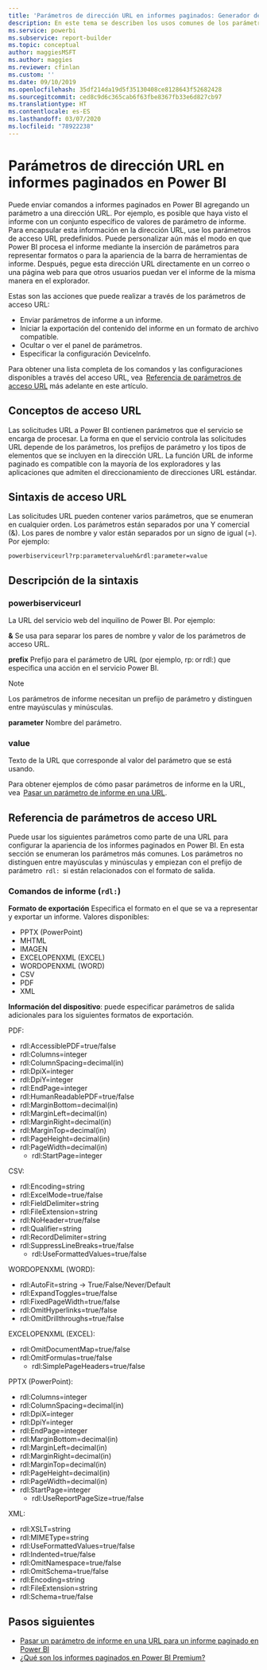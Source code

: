 ```yaml
---
title: 'Parámetros de dirección URL en informes paginados: Generador de informes de Power BI'
description: En este tema se describen los usos comunes de los parámetros de informe de Power BI Report Builder, las propiedades que puede establecer y mucho más.
ms.service: powerbi
ms.subservice: report-builder
ms.topic: conceptual
author: maggiesMSFT
ms.author: maggies
ms.reviewer: cfinlan
ms.custom: ''
ms.date: 09/10/2019
ms.openlocfilehash: 35df214da19d5f35130408ce8128643f52682428
ms.sourcegitcommit: ced8c9d6c365cab6f63fbe8367fb33e6d827cb97
ms.translationtype: HT
ms.contentlocale: es-ES
ms.lasthandoff: 03/07/2020
ms.locfileid: "78922238"
---
```

# <a name="url-parameters-in-paginated-reports-in-power-bi"></a>Parámetros de dirección URL en informes paginados en Power BI

Puede enviar comandos a informes paginados en Power BI agregando un parámetro a una dirección URL. Por ejemplo, es posible que haya visto el informe con un conjunto específico de valores de parámetro de informe. Para encapsular esta información en la dirección URL, use los parámetros de acceso URL predefinidos. Puede personalizar aún más el modo en que Power BI procesa el informe mediante la inserción de parámetros para representar formatos o para la apariencia de la barra de herramientas de informe. Después, pegue esta dirección URL directamente en un correo o una página web para que otros usuarios puedan ver el informe de la misma manera en el explorador. 

Estas son las acciones que puede realizar a través de los parámetros de acceso URL: 

- Enviar parámetros de informe a un informe. 
- Iniciar la exportación del contenido del informe en un formato de archivo compatible. 
- Ocultar o ver el panel de parámetros. 
- Especificar la configuración DeviceInfo. 

Para obtener una lista completa de los comandos y las configuraciones disponibles a través del acceso URL, vea  [Referencia de parámetros de acceso URL](#url-access-parameter-reference) más adelante en este artículo. 

## <a name="url-access-concepts"></a>Conceptos de acceso URL 

Las solicitudes URL a Power BI contienen parámetros que el servicio se encarga de procesar. La forma en que el servicio controla las solicitudes URL depende de los parámetros, los prefijos de parámetro y los tipos de elementos que se incluyen en la dirección URL. La función URL de informe paginado es compatible con la mayoría de los exploradores y las aplicaciones que admiten el direccionamiento de direcciones URL estándar. 

## <a name="url-access-syntax"></a>Sintaxis de acceso URL 

Las solicitudes URL pueden contener varios parámetros, que se enumeran en cualquier orden. Los parámetros están separados por una Y comercial (&). Los pares de nombre y valor están separados por un signo de igual (=). Por ejemplo:

```
powerbiserviceurl?rp:parametervalueh&rdl:parameter=value  
```

## <a name="syntax-description"></a>Descripción de la sintaxis 

### <a name="powerbiserviceurl"></a>powerbiserviceurl 

La URL del servicio web del inquilino de Power BI. Por ejemplo: 

**&** Se usa para separar los pares de nombre y valor de los parámetros de acceso URL.

**prefix** Prefijo para el parámetro de URL (por ejemplo, rp: or rdl:) que especifica una acción en el servicio Power BI. 

> [!NOTE]
> Los parámetros de informe necesitan un prefijo de parámetro y distinguen entre mayúsculas y minúsculas. 

**parameter** Nombre del parámetro. 

### <a name="value"></a>value 

Texto de la URL que corresponde al valor del parámetro que se está usando. 

Para obtener ejemplos de cómo pasar parámetros de informe en la URL, vea  [Pasar un parámetro de informe en una URL](report-builder-url-pass-parameters.md).

## <a name="url-access-parameter-reference"></a>Referencia de parámetros de acceso URL

Puede usar los siguientes parámetros como parte de una URL para configurar la apariencia de los informes paginados en Power BI. En esta sección se enumeran los parámetros más comunes. Los parámetros no distinguen entre mayúsculas y minúsculas y empiezan con el prefijo de parámetro  `rdl:`  si están relacionados con el formato de salida.  

### <a name="report-commands-rdl"></a>Comandos de informe (`rdl:`) 

**Formato de exportación** Especifica el formato en el que se va a representar y exportar un informe. Valores disponibles:
 
- PPTX (PowerPoint)
- MHTML 
- IMAGEN 
- EXCELOPENXML (EXCEL) 
- WORDOPENXML (WORD) 
- CSV 
- PDF 
- XML 

**Información del dispositivo**: puede especificar parámetros de salida adicionales para los siguientes formatos de exportación. 

PDF:

- rdl:AccessiblePDF=true/false
- rdl:Columns=integer
- rdl:ColumnSpacing=decimal(in)
- rdl:DpiX=integer
- rdl:DpiY=integer
- rdl:EndPage=integer
- rdl:HumanReadablePDF=true/false
- rdl:MarginBottom=decimal(in)
- rdl:MarginLeft=decimal(in)
- rdl:MarginRight=decimal(in)
- rdl:MarginTop=decimal(in)
- rdl:PageHeight=decimal(in)
- rdl:PageWidth=decimal(in)
    - rdl:StartPage=integer
    
CSV:

- rdl:Encoding=string
- rdl:ExcelMode=true/false
- rdl:FieldDelimiter=string
- rdl:FileExtension=string
- rdl:NoHeader=true/false
- rdl:Qualifier=string
- rdl:RecordDelimiter=string
- rdl:SuppressLineBreaks=true/false
    - rdl:UseFormattedValues=true/false
    
WORDOPENXML (WORD):

- rdl:AutoFit=string -> True/False/Never/Default
- rdl:ExpandToggles=true/false
- rdl:FixedPageWidth=true/false
- rdl:OmitHyperlinks=true/false
- rdl:OmitDrillthroughs=true/false

EXCELOPENXML (EXCEL):

- rdl:OmitDocumentMap=true/false
- rdl:OmitFormulas=true/false
    - rdl:SimplePageHeaders=true/false
    
PPTX (PowerPoint):
 
- rdl:Columns=integer
- rdl:ColumnSpacing=decimal(in)
- rdl:DpiX=integer
- rdl:DpiY=integer
- rdl:EndPage=integer
- rdl:MarginBottom=decimal(in)
- rdl:MarginLeft=decimal(in)
- rdl:MarginRight=decimal(in)
- rdl:MarginTop=decimal(in)
- rdl:PageHeight=decimal(in)
- rdl:PageWidth=decimal(in)
- rdl:StartPage=integer
    - rdl:UseReportPageSize=true/false

XML:

- rdl:XSLT=string
- rdl:MIMEType=string
- rdl:UseFormattedValues=true/false
- rdl:Indented=true/false
- rdl:OmitNamespace=true/false
- rdl:OmitSchema=true/false
- rdl:Encoding=string
- rdl:FileExtension=string
- rdl:Schema=true/false

## <a name="next-steps"></a>Pasos siguientes

- [Pasar un parámetro de informe en una URL para un informe paginado en Power BI](report-builder-url-pass-parameters.md)
- [¿Qué son los informes paginados en Power BI Premium?](paginated-reports-report-builder-power-bi.md)
